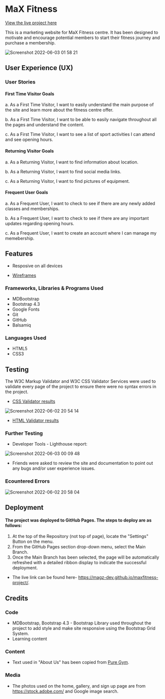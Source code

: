    # MaX Fitness
                                                                   
   [View the live project here](https://magz-dev.github.io/max-fitness/)
   
This is a marketing website for MaX Fitness centre. It has been designed to motivate and encourage potential members to start their fitness journey and purchase a membership.


![Screenshot 2022-06-03 01 58 21](https://user-images.githubusercontent.com/97630146/171765783-65a930d0-3f5f-4759-acab-6904376f2768.png)



## User Experience (UX)

### User Stories

#### First Time Visitor Goals

a. As a First Time Visitor, I want to easily understand the main purpose of the site and learn more about the fitness centre offer.

b. As a First Time Visitor, I want to be able to easily navigate throughout all the pages and understand the content.

c. As a First Time Visitor, I want to see a list of sport activities I can attend and see opening hours.

#### Returning Visitor Goals

a. As a Returning Visitor, I want to find information about location.

b. As a Returning Visitor, I want to find social media links.

c. As a Returning Visitor, I want to find pictures of equipment.

#### Frequent User Goals

a. As a Frequent User, I want to check to see if there are any newly added classes and memberships.

b. As a Frequent User, I want to check to see if there are any important updates regarding opening hours.

c. As a Frequent User, I want to create an account where I can manage my memebership.

## Features

* Resposive on all devices

* [Wireframes](https://balsamiq.cloud/smp843y/pvadl4s/rE849)


 ### Frameworks, Libraries & Programs Used
 
* MDBootstrap
* Bootstrap 4.3
* Google Fonts
* Git
* GitHub
* Balsamiq

### Languages Used

* HTML5
* CSS3


## Testing

The W3C Markup Validator and W3C CSS Validator Services were used to validate every page of the project to ensure there were no syntax errors in the project.
* [CSS Validator results](https://jigsaw.w3.org/css-validator/)


 ![Screenshot 2022-06-02 20 54 14](https://user-images.githubusercontent.com/97630146/171753170-366c617d-52f0-43c0-bd4d-5698df6fd44d.png)


* [HTML Validator results](https://validator.w3.org/nu/?doc=https%3A%2F%2Fmagz-dev.github.io%2Fmaxfitness-project%2F)

### Further Testing

* Developer Tools - Lighthouse report:


![Screenshot 2022-06-03 00 09 48](https://user-images.githubusercontent.com/97630146/171752684-6cec55ff-0dba-4f43-86e1-2fb8b8857ecc.png)


* Friends were asked to review the site and documentation to point out any bugs and/or user experience issues.

### Ecountered Errors

![Screenshot 2022-06-02 20 58 04](https://user-images.githubusercontent.com/97630146/171753087-5ddcfea8-0359-4a92-8eb5-d131c3ea3403.png)


## Deployment

#### The project was deployed to GitHub Pages. The steps to deploy are as follows:


 1. At the top of the Repository (not top of page), locate the "Settings" Button on the menu.
 2. From the GitHub Pages section drop-down menu, select the Main Branch.
 3. Once the Main Branch has been selected, the page will be automatically refreshed with a detailed ribbon display to indicate the successful deployment.


* The live link can be found here- https://magz-dev.github.io/maxfitness-project/.

## Credits

### Code

* MDBootstrap, Bootstrap 4.3 - Bootstrap Library used throughout the project to add style and make site responsive using the Bootstrap Grid System.
* Learning content

### Content

* Text used in "About Us" has been copied from [Pure Gym](https://www.puregym.com/about-us/).

### Media

* The photos used on the home, gallery, and sign up page are from https://stock.adobe.com/ and Google image search.





